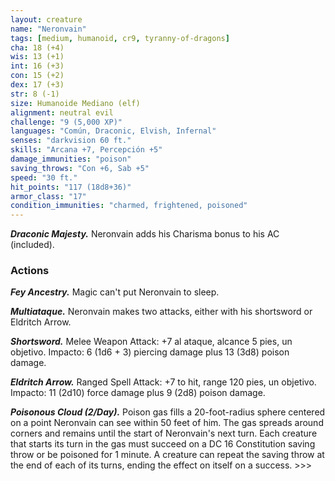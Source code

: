 ```yaml
---
layout: creature
name: "Neronvain"
tags: [medium, humanoid, cr9, tyranny-of-dragons]
cha: 18 (+4)
wis: 13 (+1)
int: 16 (+3)
con: 15 (+2)
dex: 17 (+3)
str: 8 (-1)
size: Humanoide Mediano (elf)
alignment: neutral evil
challenge: "9 (5,000 XP)"
languages: "Común, Draconic, Elvish, Infernal"
senses: "darkvision 60 ft."
skills: "Arcana +7, Percepción +5"
damage_immunities: "poison"
saving_throws: "Con +6, Sab +5"
speed: "30 ft."
hit_points: "117 (18d8+36)"
armor_class: "17"
condition_immunities: "charmed, frightened, poisoned"
---
```


***Draconic Majesty.*** Neronvain adds his Charisma bonus to his AC (included).

### Actions

***Fey Ancestry.*** Magic can't put Neronvain to sleep.

***Multiataque.*** Neronvain makes two attacks, either with his shortsword or Eldritch Arrow.

***Shortsword.*** Melee Weapon Attack: +7 al ataque, alcance 5 pies, un objetivo. Impacto: 6 (1d6 + 3) piercing damage plus 13 (3d8) poison damage.

***Eldritch Arrow.*** Ranged Spell Attack: +7 to hit, range 120 pies, un objetivo. Impacto: 11 (2d10) force damage plus 9 (2d8) poison damage.

***Poisonous Cloud (2/Day).*** Poison gas fills a 20-foot-radius sphere centered on a point Neronvain can see within 50 feet of him. The gas spreads around corners and remains until the start of Neronvain's next turn. Each creature that starts its turn in the gas must succeed on a DC 16 Constitution saving throw or be poisoned for 1 minute. A creature can repeat the saving throw at the end of each of its turns, ending the effect on itself on a success. >>>